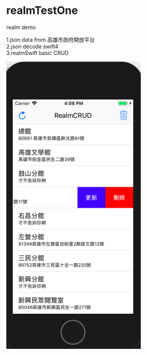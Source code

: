 # realmTestOne
realm demo


1.json data from 高雄市政府開放平台  
2.json decode swift4   
3.realmSwift basic CRUD  


 ![image](https://github.com/kiddchantw/realmTestOne/blob/master/螢幕快照%202017-11-06%20下午4.08.44.png)
